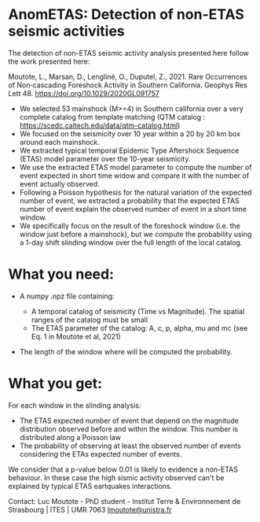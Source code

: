 # AnomETAS: Detection of non-ETAS seismic activities
The detection of non-ETAS seismic activity analysis presented here follow the work presented here:

Moutote, L., Marsan, D., Lengliné, O., Duputel, Z., 2021. Rare Occurrences of Non‐cascading Foreshock Activity in Southern California. Geophys Res Lett 48. https://doi.org/10.1029/2020GL091757

- We selected 53 mainshock (M>=4) in Southern california over a very complete catalog from template matching (QTM catalog : https://scedc.caltech.edu/data/qtm-catalog.html)
- We focused on the seismicity over 10 year within a 20 by 20 km box around each mainshock.
- We extracted typical temporal Epidemic Type Aftershock Sequence (ETAS) model parameter over the 10-year seismicity.
- We use the extracted ETAS model parameter to compute the number of event expected in short time widow and compare it with the number of event actually observed.
- Following a Poisson hypothesis for the natural variation of the expected number of event, we extracted a probability that the expected ETAS number of event explain the observed number of event in a short time window.
- We specifically focus on the result of the foreshock window (i.e. the window just before a mainshock), but we compute the probability using a 1-day shift slinding window over the full length of the local catalog.

# What you need:
- A numpy .npz file containing:
  - A temporal catalog of seismicity (Time vs Magnitude). The spatial ranges of the catalog must be small
  - The ETAS parameter of the catalog: A, c, p, alpha, mu and mc (see Eq. 1 in Moutote et al, 2021)

- The length of the window where will be computed the probability.

# What you get:
For each window in the slinding analysis:
  - The ETAS expected number of event that depend on the magnitude distribution observed before and within the window. This number is distributed along a Poisson law
  - The probability of observing at least the observed number of events considering the ETAs expected number of events. 

We consider that a p-value below 0.01 is likely to evidence a non-ETAS behaviour. In these case the high sismic activity observed can't be explained by typical ETAS eartquakes interactions. 

Contact:
Luc Moutote - PhD student - Institut Terre & Environnement de Strasbourg | ITES | UMR 7063
lmoutote@unistra.fr
